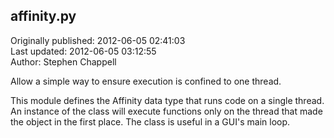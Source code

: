 ## affinity.py  
Originally published: 2012-06-05 02:41:03  
Last updated: 2012-06-05 03:12:55  
Author: Stephen Chappell  
  
Allow a simple way to ensure execution is confined to one thread.

This module defines the Affinity data type that runs code on a single thread.
An instance of the class will execute functions only on the thread that made
the object in the first place. The class is useful in a GUI's main loop.